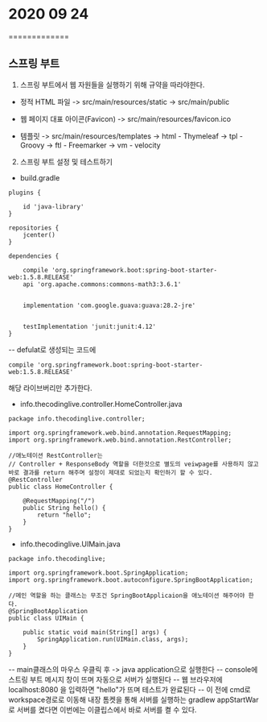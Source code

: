 # 2020 09 24
=============

## 스프링 부트

1. 스프링 부트에서 웹 자원들을 실행하기 위해 규약을 따라야한다.

* 정적 HTML 파일 -> src/main/resources/static
                -> src/main/public

* 웹 페이지 대표 아이콘(Favicon) -> src/main/resources/favicon.ico

* 템플릿 -> src/main/resources/templates
        -> html - Thymeleaf
        -> tpl - Groovy
        -> ftl - Freemarker
        -> vm - velocity


2. 스프링 부트 설정 및 테스트하기

* build.gradle
```
plugins {

    id 'java-library'
}

repositories {
    jcenter()
}

dependencies {

	compile 'org.springframework.boot:spring-boot-starter-web:1.5.8.RELEASE'
    api 'org.apache.commons:commons-math3:3.6.1'


    implementation 'com.google.guava:guava:28.2-jre'


    testImplementation 'junit:junit:4.12'
}
```
-- defulat로 생성되는 코드에 
```
compile 'org.springframework.boot:spring-boot-starter-web:1.5.8.RELEASE'
```
해당 라이브버리만 추가한다.


* info.thecodinglive.controller.HomeController.java
```
package info.thecodinglive.controller;

import org.springframework.web.bind.annotation.RequestMapping;
import org.springframework.web.bind.annotation.RestController;

//애노테이션 RestController는
// Controller + ResponseBody 역할을 더한것으로 별도의 veiwpage를 사용하지 않고 바로 결과를 return 해주며 설정이 제대로 되었는지 확인하기 할 수 있다.
@RestController
public class HomeController {
	
    @RequestMapping("/")
    public String hello() {
        return "hello";
    }
}
```


* info.thecodinglive.UIMain.java
```
package info.thecodinglive;

import org.springframework.boot.SpringApplication;
import org.springframework.boot.autoconfigure.SpringBootApplication;

//메인 역할을 하는 클래스는 무조건 SpringBootApplicaion을 애노테이션 해주어야 한다.
@SpringBootApplication
public class UIMain {

	public static void main(String[] args) {
		SpringApplication.run(UIMain.class, args);
	}
}
```

-- main클래스의 마우스 우클릭 후 -> java application으로 실행한다
-- console에 스트링 부트 메시지 창이 뜨며 자동으로 서버가 실행된다
-- 웹 브라우저에 localhost:8080 을 입력하면 "hello"가 뜨며 테스트가 완료된다
-- 이 전에 cmd로 workspace경로로 이동해 내장 톰켓을 통해 서버를 실행하는 gradlew appStartWar로 서버를 켰다면 이번에는 이클립스에서 바로 서버를 켤 수 있다.